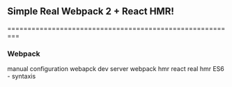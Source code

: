 ## Simple Real Webpack 2 + React HMR!
=========================================================
### Webpack
  manual configuration
  webapck dev server
  webpack hmr
  react real hmr
  ES6 - syntaxis
